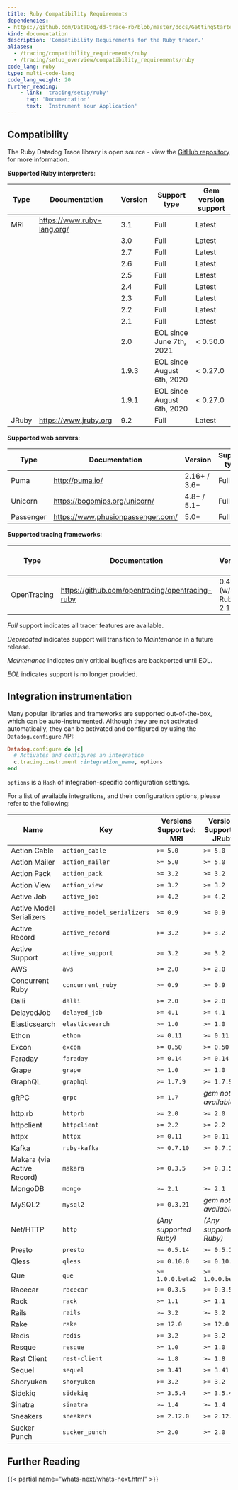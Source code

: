```yaml
---
title: Ruby Compatibility Requirements
dependencies:
- https://github.com/DataDog/dd-trace-rb/blob/master/docs/GettingStarted.md
kind: documentation
description: 'Compatibility Requirements for the Ruby tracer.'
aliases:
  - /tracing/compatibility_requirements/ruby
  - /tracing/setup_overview/compatibility_requirements/ruby
code_lang: ruby
type: multi-code-lang
code_lang_weight: 20
further_reading:
    - link: 'tracing/setup/ruby'
      tag: 'Documentation'
      text: 'Instrument Your Application'
---
```


## Compatibility

The Ruby Datadog Trace library is open source - view the [GitHub repository][1] for more information.

**Supported Ruby interpreters**:

| Type  | Documentation              | Version | Support type                         | Gem version support |
| ----- | -------------------------- | -----   | ------------------------------------ | ------------------- |
| MRI   | https://www.ruby-lang.org/ | 3.1     | Full                                 | Latest              |
|       |                            | 3.0     | Full                                 | Latest              |
|       |                            | 2.7     | Full                                 | Latest              |
|       |                            | 2.6     | Full                                 | Latest              |
|       |                            | 2.5     | Full                                 | Latest              |
|       |                            | 2.4     | Full                                 | Latest              |
|       |                            | 2.3     | Full                                 | Latest              |
|       |                            | 2.2     | Full                                 | Latest              |
|       |                            | 2.1     | Full                                 | Latest              |
|       |                            | 2.0     | EOL since June 7th, 2021             | < 0.50.0            |
|       |                            | 1.9.3   | EOL since August 6th, 2020           | < 0.27.0            |
|       |                            | 1.9.1   | EOL since August 6th, 2020           | < 0.27.0            |
| JRuby | https://www.jruby.org      | 9.2     | Full                                 | Latest              |

**Supported web servers**:

| Type      | Documentation                     | Version      | Support type |
| --------- | --------------------------------- | ------------ | ------------ |
| Puma      | http://puma.io/                   | 2.16+ / 3.6+ | Full         |
| Unicorn   | https://bogomips.org/unicorn/     | 4.8+ / 5.1+  | Full         |
| Passenger | https://www.phusionpassenger.com/ | 5.0+         | Full         |

**Supported tracing frameworks**:

| Type        | Documentation                                   | Version               | Gem version support |
| ----------- | ----------------------------------------------- | --------------------- | ------------------- |
| OpenTracing | https://github.com/opentracing/opentracing-ruby | 0.4.1+ (w/ Ruby 2.1+) | >= 0.16.0           |

*Full* support indicates all tracer features are available.

*Deprecated* indicates support will transition to *Maintenance* in a future release.

*Maintenance* indicates only critical bugfixes are backported until EOL.

*EOL* indicates support is no longer provided.

## Integration instrumentation

Many popular libraries and frameworks are supported out-of-the-box, which can be auto-instrumented. Although they are not activated automatically, they can be activated and configured by using the `Datadog.configure` API:

```ruby
Datadog.configure do |c|
  # Activates and configures an integration
  c.tracing.instrument :integration_name, options
end
```

`options` is a `Hash` of integration-specific configuration settings.

For a list of available integrations, and their configuration options, please refer to the following:

| Name                     | Key                        | Versions Supported: MRI  | Versions Supported: JRuby | How to configure                    | Gem source                                                                     |
| -------------------------- | -------------------------- |-------------------------|---------------------------|------------------|--------------|
| Action Cable             | `action_cable`             | `>= 5.0`                 | `>= 5.0`                  | *[Link][2]*              | *[Link][3]*             |
| Action Mailer              | `action_mailer`            | `>= 5.0`                | `>= 5.0`                  | *[Link][4]*      | *[Link][5]*  |
| Action Pack                | `action_pack`              | `>= 3.2`                | `>= 3.2`                  | *[Link][6]*      | *[Link][7]*  |
| Action View                | `action_view`              | `>= 3.2`                | `>= 3.2`                  | *[Link][8]*      | *[Link][9]*  |
| Active Job                 | `active_job`               | `>= 4.2`                | `>= 4.2`                  | *[Link][10]*     | *[Link][11]* |
| Active Model Serializers   | `active_model_serializers` | `>= 0.9`                | `>= 0.9`                  | *[Link][12]*     | *[Link][13]* |
| Active Record              | `active_record`            | `>= 3.2`                | `>= 3.2`                  | *[Link][14]*     | *[Link][15]* |
| Active Support             | `active_support`           | `>= 3.2`                | `>= 3.2`                  | *[Link][16]*     | *[Link][17]* |
| AWS                        | `aws`                      | `>= 2.0`                | `>= 2.0`                  | *[Link][18]*     | *[Link][19]* |
| Concurrent Ruby            | `concurrent_ruby`          | `>= 0.9`                | `>= 0.9`                  | *[Link][20]*     | *[Link][21]* |
| Dalli                      | `dalli`                    | `>= 2.0`                | `>= 2.0`                  | *[Link][22]*     | *[Link][23]* |
| DelayedJob                 | `delayed_job`              | `>= 4.1`                | `>= 4.1`                  | *[Link][24]*     | *[Link][25]* |
| Elasticsearch              | `elasticsearch`            | `>= 1.0`                | `>= 1.0`                  | *[Link][26]*     | *[Link][27]* |
| Ethon                      | `ethon`                    | `>= 0.11`               | `>= 0.11`                 | *[Link][28]*     | *[Link][29]* |
| Excon                      | `excon`                    | `>= 0.50`               | `>= 0.50`                 | *[Link][30]*     | *[Link][31]* |
| Faraday                    | `faraday`                  | `>= 0.14`               | `>= 0.14`                 | *[Link][32]*     | *[Link][33]* |
| Grape                      | `grape`                    | `>= 1.0`                | `>= 1.0`                  | *[Link][34]*     | *[Link][35]* |
| GraphQL                    | `graphql`                  | `>= 1.7.9`              | `>= 1.7.9`                | *[Link][36]*     | *[Link][37]* |
| gRPC                       | `grpc`                     | `>= 1.7`                | *gem not available*       | *[Link][38]*     | *[Link][39]* |
| http.rb                    | `httprb`                   | `>= 2.0`                | `>= 2.0`                  | *[Link][40]*     | *[Link][41]* |
| httpclient                 | `httpclient`               | `>= 2.2`                | `>= 2.2`                  | *[Link][42]*     | *[Link][43]* |
| httpx                      | `httpx`                    | `>= 0.11`               | `>= 0.11`                 | *[Link][44]*     | *[Link][45]* |
| Kafka                      | `ruby-kafka`               | `>= 0.7.10`             | `>= 0.7.10`               | *[Link][46]*     | *[Link][47]* |
| Makara (via Active Record) | `makara`                   | `>= 0.3.5`              | `>= 0.3.5`                | *[Link][14]*     | *[Link][48]* |
| MongoDB                    | `mongo`                    | `>= 2.1`                | `>= 2.1`                  | *[Link][49]*     | *[Link][50]* |
| MySQL2                     | `mysql2`                   | `>= 0.3.21`             | *gem not available*       | *[Link][51]*     | *[Link][52]* |
| Net/HTTP                   | `http`                     | *(Any supported Ruby)*  | *(Any supported Ruby)*    | *[Link][53]*     | *[Link][54]* |
| Presto                     | `presto`                   | `>= 0.5.14`             | `>= 0.5.14`               | *[Link][55]*     | *[Link][56]* |
| Qless                      | `qless`                    | `>= 0.10.0`             | `>= 0.10.0`               | *[Link][57]*     | *[Link][58]* |
| Que                        | `que`                      | `>= 1.0.0.beta2`        | `>= 1.0.0.beta2`          | *[Link][59]*     | *[Link][60]* |
| Racecar                    | `racecar`                  | `>= 0.3.5`              | `>= 0.3.5`                | *[Link][61]*     | *[Link][62]* |
| Rack                       | `rack`                     | `>= 1.1`                | `>= 1.1`                  | *[Link][63]*     | *[Link][64]* |
| Rails                      | `rails`                    | `>= 3.2`                | `>= 3.2`                  | *[Link][65]*     | *[Link][66]* |
| Rake                       | `rake`                     | `>= 12.0`               | `>= 12.0`                 | *[Link][67]*     | *[Link][68]* |
| Redis                      | `redis`                    | `>= 3.2`                | `>= 3.2`                  | *[Link][69]*     | *[Link][70]* |
| Resque                     | `resque`                   | `>= 1.0`                | `>= 1.0`                  | *[Link][71]*     | *[Link][72]* |
| Rest Client                | `rest-client`              | `>= 1.8`                | `>= 1.8`                  | *[Link][73]*     | *[Link][74]* |
| Sequel                     | `sequel`                   | `>= 3.41`               | `>= 3.41`                 | *[Link][75]*     | *[Link][76]* |
| Shoryuken                  | `shoryuken`                | `>= 3.2`                | `>= 3.2`                  | *[Link][77]*     | *[Link][78]* |
| Sidekiq                    | `sidekiq`                  | `>= 3.5.4`              | `>= 3.5.4`                | *[Link][79]*     | *[Link][80]* |
| Sinatra                    | `sinatra`                  | `>= 1.4`                | `>= 1.4`                  | *[Link][81]*     | *[Link][82]* |
| Sneakers                   | `sneakers`                 | `>= 2.12.0`             | `>= 2.12.0`               | *[Link][83]*     | *[Link][84]* |
| Sucker Punch               | `sucker_punch`             | `>= 2.0`                | `>= 2.0`                  | *[Link][85]*     | *[Link][86]* |

## Further Reading

{{< partial name="whats-next/whats-next.html" >}}

[1]: https://github.com/DataDog/dd-trace-rb
[2]: /tracing/trace_collection/dd_libraries/ruby/#action-cable
[3]: https://github.com/rails/rails/tree/master/actioncable
[4]: /tracing/trace_collection/dd_libraries/ruby/#action-mailer
[5]: https://github.com/rails/rails/tree/master/actionmailer
[6]: /tracing/trace_collection/dd_libraries/ruby/#action-pack
[7]: https://github.com/rails/rails/tree/master/actionpack
[8]: /tracing/trace_collection/dd_libraries/ruby/#action-view
[9]: https://github.com/rails/rails/tree/master/actionview
[10]: /tracing/trace_collection/dd_libraries/ruby/#active-job
[11]: https://github.com/rails/rails/tree/master/activejob
[12]: /tracing/trace_collection/dd_libraries/ruby/#active-model-serializers
[13]: https://github.com/rails-api/active_model_serializers
[14]: /tracing/trace_collection/dd_libraries/ruby/#active-record
[15]: https://github.com/rails/rails/tree/master/activerecord
[16]: /tracing/trace_collection/dd_libraries/ruby/#active-support
[17]: https://github.com/rails/rails/tree/master/activesupport
[18]: /tracing/trace_collection/dd_libraries/ruby/#aws
[19]: https://github.com/aws/aws-sdk-ruby
[20]: /tracing/trace_collection/dd_libraries/ruby/#concurrent-ruby
[21]: https://github.com/ruby-concurrency/concurrent-ruby
[22]: /tracing/trace_collection/dd_libraries/ruby/#dalli
[23]: https://github.com/petergoldstein/dalli
[24]: /tracing/trace_collection/dd_libraries/ruby/#delayedjob
[25]: https://github.com/collectiveidea/delayed_job
[26]: /tracing/trace_collection/dd_libraries/ruby/#elasticsearch
[27]: https://github.com/elastic/elasticsearch-ruby
[28]: /tracing/trace_collection/dd_libraries/ruby/#ethon
[29]: https://github.com/typhoeus/ethon
[30]: /tracing/trace_collection/dd_libraries/ruby/#excon
[31]: https://github.com/excon/excon
[32]: /tracing/trace_collection/dd_libraries/ruby/#faraday
[33]: https://github.com/lostisland/faraday
[34]: /tracing/trace_collection/dd_libraries/ruby/#grape
[35]: https://github.com/ruby-grape/grape
[36]: /tracing/trace_collection/dd_libraries/ruby/#graphql
[37]: https://github.com/rmosolgo/graphql-ruby
[38]: /tracing/trace_collection/dd_libraries/ruby/#grpc
[39]: https://github.com/grpc/grpc/tree/master/src/rubyc
[40]: /tracing/trace_collection/dd_libraries/ruby/#httprb
[41]: https://github.com/httprb/http
[42]: /tracing/trace_collection/dd_libraries/ruby/#httpclient
[43]: https://github.com/nahi/httpclient
[44]: /tracing/trace_collection/dd_libraries/ruby/#httpx
[45]: https://gitlab.com/honeyryderchuck/httpx
[46]: /tracing/trace_collection/dd_libraries/ruby/#kafka
[47]: https://github.com/zendesk/ruby-kafka
[48]: https://github.com/instacart/makara
[49]: /tracing/trace_collection/dd_libraries/ruby/#mongodb
[50]: https://github.com/mongodb/mongo-ruby-driver
[51]: /tracing/trace_collection/dd_libraries/ruby/#mysql2
[52]: https://github.com/brianmario/mysql2
[53]: /tracing/trace_collection/dd_libraries/ruby/#nethttp
[54]: https://ruby-doc.org/stdlib-2.4.0/libdoc/net/http/rdoc/Net/HTTP.html
[55]: /tracing/trace_collection/dd_libraries/ruby/#presto
[56]: https://github.com/treasure-data/presto-client-ruby
[57]: /tracing/trace_collection/dd_libraries/ruby/#qless
[58]: https://github.com/seomoz/qless
[59]: /tracing/trace_collection/dd_libraries/ruby/#que
[60]: https://github.com/que-rb/que
[61]: /tracing/trace_collection/dd_libraries/ruby/#racecar
[62]: https://github.com/zendesk/racecar
[63]: /tracing/trace_collection/dd_libraries/ruby/#rack
[64]: https://github.com/rack/rack
[65]: /tracing/trace_collection/dd_libraries/ruby/#rails
[66]: https://github.com/rails/rails
[67]: /tracing/trace_collection/dd_libraries/ruby/#rake
[68]: https://github.com/ruby/rake
[69]: /tracing/trace_collection/dd_libraries/ruby/#redis
[70]: https://github.com/redis/redis-rb
[71]: /tracing/trace_collection/dd_libraries/ruby/#resque
[72]: https://github.com/resque/resque
[73]: /tracing/trace_collection/dd_libraries/ruby/#rest-client
[74]: https://github.com/rest-client/rest-client
[75]: /tracing/trace_collection/dd_libraries/ruby/#sequel
[76]: https://github.com/jeremyevans/sequel
[77]: /tracing/trace_collection/dd_libraries/ruby/#shoryuken
[78]: https://github.com/phstc/shoryuken
[79]: /tracing/trace_collection/dd_libraries/ruby/#sidekiq
[80]: https://github.com/mperham/sidekiq
[81]: /tracing/trace_collection/dd_libraries/ruby/#sinatra
[82]: https://github.com/sinatra/sinatra
[83]: /tracing/trace_collection/dd_libraries/ruby/#sneakers
[84]: https://github.com/jondot/sneakers
[85]: /tracing/trace_collection/dd_libraries/ruby/#sucker-punch
[86]: https://github.com/brandonhilkert/sucker_punch
